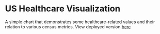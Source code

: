 # US Healthcare Visualization

A simple chart that demonstrates some healthcare-related values and their relation to various census metrics. View deployed version [here](https://demarsch.github.io/us-hc-visual/)

